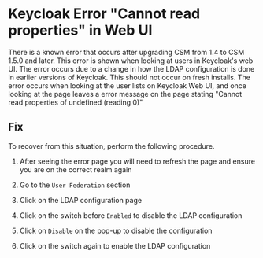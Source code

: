 # Keycloak Error "Cannot read properties" in Web UI

There is a known error that occurs after upgrading CSM from 1.4 to CSM 1.5.0 and later. This error
is shown when looking at users in Keycloak's web UI. The error occurs due to a change in how the LDAP
configuration is done in earlier versions of Keycloak. This should not occur on fresh installs. The
error occurs when looking at the user lists on Keycloak Web UI, and once looking at the page leaves a
error message on the page stating "Cannot read properties of undefined (reading 0)"

## Fix

To recover from this situation, perform the following procedure.

1. After seeing the error page you will need to refresh the page and ensure you are on the correct realm again

1. Go to the `User Federation` section

1. Click on the LDAP configuration page

1. Click on the switch before `Enabled` to disable the LDAP configuration

1. Click on `Disable` on the pop-up to disable the configuration

1. Click on the switch again to enable the LDAP configuration
